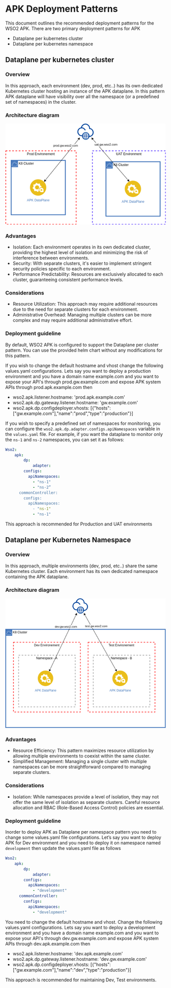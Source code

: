 # APK Deployment Patterns

This document outlines the recommended deployment patterns for the WSO2 APK. There are two primary deployment patterns for APK

* Dataplane per kubernetes cluster
* Dataplane per kubernetes namespace


## Dataplane per kubernetes cluster

### Overview

In this approach, each environment (dev, prod, etc..) has its own dedicated Kubernetes cluster hosting an instance of the APK dataplane. In this pattern APK dataplane will have visibility over all the namespace (or a predefined set of namespaces) in the cluster.

### Architecture diagram

[![dataplane-per-k8-cluster](../assets/img/deployment-patterns/APK_Dataplane_per_Cluster.png)](../assets/img/deployment-patterns/APK_Dataplane_per_Cluster.png)

### Advantages

* Isolation: Each environment operates in its own dedicated cluster, providing the highest level of isolation and minimizing the risk of interference between environments.
* Security: With separate clusters, it's easier to implement stringent security policies specific to each environment.
* Performance Predictability: Resources are exclusively allocated to each cluster, guaranteeing consistent performance levels.

### Considerations

* Resource Utilization: This approach may require additional resources due to the need for separate clusters for each environment.
* Administrative Overhead: Managing multiple clusters can be more complex and may require additional administrative effort.


### Deployment guideline

By default, WSO2 APK is configured to support the Dataplane per cluster pattern. You can use the provided helm chart without any modifications for this pattern. 

If you wish to change the default hostname and vhost change the following values.yaml configurations. Lets say you want to deploy a production environment and you have a domain name example.com and you want to expose your API's through prod.gw.example.com and expose APK system APIs through prod.apk.example.com then

- wso2.apk.listener.hostname: 'prod.apk.example.com'
- wso2.apk.dp.gateway.listener.hostname: 'gw.example.com'
- wso2.apk.dp.configdeployer.vhosts: [{"hosts":["gw.example.com"],"name":"prod","type":"production"}]



If you wish to specify a predefined set of namespaces for monitoring, you can configure the `wso2.apk.dp.adapter.configs.apiNamespaces` variable in the `values.yaml` file. For example, if you want the dataplane to monitor only the `ns-1` and `ns-2` namespaces, you can set it as follows:

```yaml
Wso2:
	apk:
		dp:
			adapter:
        configs:
          apiNamespaces:
            - "ns-1"
            - "ns-2”
      commonController:
        configs:
          apiNamespaces:
            - "ns-1"
            - "ns-1"
```

This approach is recommended for Production and UAT environments


## Dataplane per Kubernetes Namespace

### Overview

In this approach, multiple environments (dev, prod, etc..) share the same Kubernetes cluster. Each environment has its own dedicated namespace containing the APK dataplane.

### Architecture diagram

[![dataplane-per-k8-namespace](../assets/img/deployment-patterns/APK_Dataplane_per_NS.png)](../assets/img/deployment-patterns/APK_Dataplane_per_NS.png)

### Advantages

* Resource Efficiency: This pattern maximizes resource utilization by allowing multiple environments to coexist within the same cluster.
* Simplified Management: Managing a single cluster with multiple namespaces can be more straightforward compared to managing separate clusters.

### Considerations
* Isolation: While namespaces provide a level of isolation, they may not offer the same level of isolation as separate clusters. Careful resource allocation and RBAC (Role-Based Access Control) policies are essential.

### Deployment guideline

Inorder to deploy APK as Dataplane per namespace pattern you need to change some values.yaml file configurations. Let’s say you want to deploy APK for Dev environment and you need to deploy it on namespace named `development` then update the values.yaml file as follows

```yaml
Wso2:
	apk:
		dp:
			adapter:
        configs:
          apiNamespaces:
            - "development"
      commonController:
        configs:
          apiNamespaces:
            - "development"
```

You need to change the default hostname and vhost. Change the following values.yaml configurations. Lets say you want to deploy a development environment and you have a domain name example.com and you want to expose your API's through dev.gw.example.com and expose APK system APIs through dev.apk.example.com then

- wso2.apk.listener.hostname: 'dev.apk.example.com'
- wso2.apk.dp.gateway.listener.hostname: 'dev.gw.example.com'
- wso2.apk.dp.configdeployer.vhosts: [{"hosts":["gw.example.com"],"name":"dev","type":"production"}]


This approach is recommended for maintaining Dev, Test environments. 
